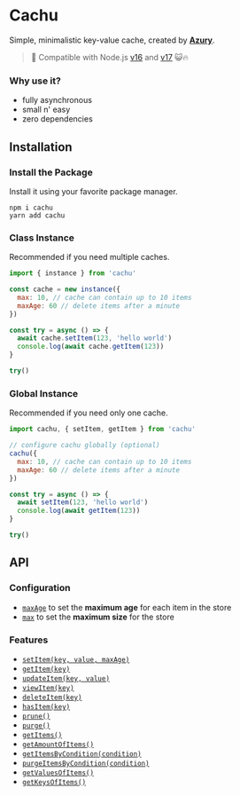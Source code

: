 # Cachu

Simple, minimalistic key-value cache, created by [**Azury**](https://github.com/azurystudios).

> 💪 Compatible with Node.js [v16](https://github.com/nodejs/node/blob/master/doc/changelogs/CHANGELOG_V16.md) and [v17](https://github.com/nodejs/node/blob/master/doc/changelogs/CHANGELOG_V17.md) 😺🔥

### Why use it?

- fully asynchronous
- small n' easy
- zero dependencies

## Installation

### Install the Package

Install it using your favorite package manager.

```sh-session
npm i cachu
yarn add cachu
```

### Class Instance

Recommended if you need multiple caches.

```js
import { instance } from 'cachu'

const cache = new instance({
  max: 10, // cache can contain up to 10 items
  maxAge: 60 // delete items after a minute
})

const try = async () => {
  await cache.setItem(123, 'hello world')
  console.log(await cache.getItem(123))
}

try()
```

### Global Instance

Recommended if you need only one cache.

```js
import cachu, { setItem, getItem } from 'cachu'

// configure cachu globally (optional)
cachu({
  max: 10, // cache can contain up to 10 items
  maxAge: 60 // delete items after a minute
})

const try = async () => {
  await setItem(123, 'hello world')
  console.log(await getItem(123))
}

try()
```

## API

### Configuration

- [`maxAge`](https://github.com/azurystudios/cachu/wiki/configuration#max-age) to set the **maximum age** for each item in the store
- [`max`](https://github.com/azurystudios/cachu/wiki/configuration#max) to set the **maximum size** for the store

### Features

- [`setItem(key, value, maxAge)`](https://github.com/azurystudios/cachu/wiki/features#set-item)
- [`getItem(key)`](https://github.com/azurystudios/cachu/wiki/features#get-item)
- [`updateItem(key, value)`](https://github.com/azurystudios/cachu/wiki/features#update-item)
- [`viewItem(key)`](https://github.com/azurystudios/cachu/wiki/features#view-item)
- [`deleteItem(key)`](https://github.com/azurystudios/cachu/wiki/features#delete-item)
- [`hasItem(key)`](https://github.com/azurystudios/cachu/wiki/features#has-item)
- [`prune()`](https://github.com/azurystudios/cachu/wiki/features#prune)
- [`purge()`](https://github.com/azurystudios/cachu/wiki/features#purge)
- [`getItems()`](https://github.com/azurystudios/cachu/wiki/features#get-items)
- [`getAmountOfItems()`](https://github.com/azurystudios/cachu/wiki/features#get-amount-of-items)
- [`getItemsByCondition(condition)`](https://github.com/azurystudios/cachu/wiki/features#get-items-by-condition)
- [`purgeItemsByCondition(condition)`](https://github.com/azurystudios/cachu/wiki/features#purge-items-by-condition)
- [`getValuesOfItems()`](https://github.com/azurystudios/cachu/wiki/features#get-values-of-items)
- [`getKeysOfItems()`](https://github.com/azurystudios/cachu/wiki/features#get-keys-of-items)
